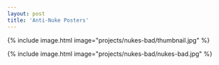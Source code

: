 ```yaml
---
layout: post
title: 'Anti-Nuke Posters'
---
```


{% include image.html image="projects/nukes-bad/thumbnail.jpg" %}

{% include image.html image="projects/nukes-bad/nukes-bad.jpg" %}